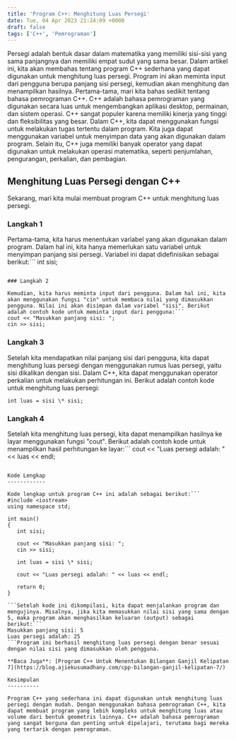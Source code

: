 ```yaml
---
title: 'Program C++: Menghitung Luas Persegi'
date: Tue, 04 Apr 2023 21:24:09 +0000
draft: false
tags: ['C++', 'Pemrograman']
---
```


Persegi adalah bentuk dasar dalam matematika yang memiliki sisi-sisi yang sama panjangnya dan memiliki empat sudut yang sama besar. Dalam artikel ini, kita akan membahas tentang program C++ sederhana yang dapat digunakan untuk menghitung luas persegi. Program ini akan meminta input dari pengguna berupa panjang sisi persegi, kemudian akan menghitung dan menampilkan hasilnya. Pertama-tama, mari kita bahas sedikit tentang bahasa pemrograman C++. C++ adalah bahasa pemrograman yang digunakan secara luas untuk mengembangkan aplikasi desktop, permainan, dan sistem operasi. C++ sangat populer karena memiliki kinerja yang tinggi dan fleksibilitas yang besar. Dalam C++, kita dapat menggunakan fungsi untuk melakukan tugas tertentu dalam program. Kita juga dapat menggunakan variabel untuk menyimpan data yang akan digunakan dalam program. Selain itu, C++ juga memiliki banyak operator yang dapat digunakan untuk melakukan operasi matematika, seperti penjumlahan, pengurangan, perkalian, dan pembagian.

Menghitung Luas Persegi dengan C++
----------------------------------

Sekarang, mari kita mulai membuat program C++ untuk menghitung luas persegi.

### Langkah 1

Pertama-tama, kita harus menentukan variabel yang akan digunakan dalam program. Dalam hal ini, kita hanya memerlukan satu variabel untuk menyimpan panjang sisi persegi. Variabel ini dapat didefinisikan sebagai berikut:```
int sisi;

```

### Langkah 2

Kemudian, kita harus meminta input dari pengguna. Dalam hal ini, kita akan menggunakan fungsi "cin" untuk membaca nilai yang dimasukkan pengguna. Nilai ini akan disimpan dalam variabel "sisi". Berikut adalah contoh kode untuk meminta input dari pengguna:```
cout << "Masukkan panjang sisi: ";
cin >> sisi;
```

### Langkah 3

Setelah kita mendapatkan nilai panjang sisi dari pengguna, kita dapat menghitung luas persegi dengan menggunakan rumus luas persegi, yaitu sisi dikalikan dengan sisi. Dalam C++, kita dapat menggunakan operator perkalian untuk melakukan perhitungan ini. Berikut adalah contoh kode untuk menghitung luas persegi:

```
int luas = sisi \* sisi;

```

### Langkah 4

Setelah kita menghitung luas persegi, kita dapat menampilkan hasilnya ke layar menggunakan fungsi "cout". Berikut adalah contoh kode untuk menampilkan hasil perhitungan ke layar:```
cout << "Luas persegi adalah: " << luas << endl;

```

Kode Lengkap
------------

Kode lengkap untuk program C++ ini adalah sebagai berikut:```
#include <iostream>
using namespace std;

int main()
{
   int sisi;

   cout << "Masukkan panjang sisi: ";
   cin >> sisi;

   int luas = sisi \* sisi;

   cout << "Luas persegi adalah: " << luas << endl;

   return 0;
}

```Setelah kode ini dikompilasi, kita dapat menjalankan program dan mengujinya. Misalnya, jika kita memasukkan nilai sisi yang sama dengan 5, maka program akan menghasilkan keluaran (output) sebagai berikut:```
Masukkan panjang sisi: 5
Luas persegi adalah: 25
```Program ini berhasil menghitung luas persegi dengan benar sesuai dengan nilai sisi yang dimasukkan oleh pengguna.

**Baca Juga**: [Program C++ Untuk Menentukan Bilangan Ganjil Kelipatan 7](https://blog.ajiekusumadhany.com/cpp-bilangan-ganjil-kelipatan-7/)

Kesimpulan
----------

Program C++ yang sederhana ini dapat digunakan untuk menghitung luas persegi dengan mudah. Dengan menggunakan bahasa pemrograman C++, kita dapat membuat program yang lebih kompleks untuk menghitung luas atau volume dari bentuk geometris lainnya. C++ adalah bahasa pemrograman yang sangat berguna dan penting untuk dipelajari, terutama bagi mereka yang tertarik dengan pemrograman.